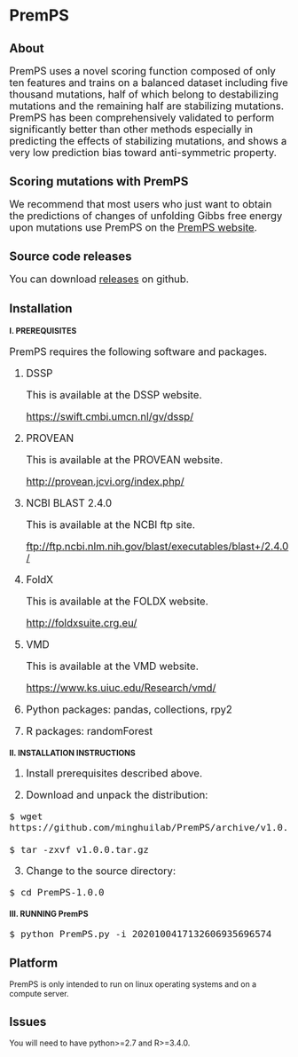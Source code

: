 # PremPS
## About
<font size=4> 
  
PremPS uses a novel scoring function composed of only ten features and trains on a balanced dataset including five thousand mutations, half of which belong to destabilizing mutations and the remaining half are stabilizing mutations. PremPS has been comprehensively validated to perform significantly better than other methods especially in predicting the effects of stabilizing mutations, and shows a very low prediction bias toward anti-symmetric property. 
  
</font>

## Scoring mutations with PremPS
<font size=4> 

We recommend that most users who just want to obtain the predictions of changes of unfolding Gibbs free energy upon mutations use PremPS on the [PremPS website](https://lilab.jysw.suda.edu.cn/research/PremPS/).

</font>

## Source code releases
<font size=4> 
  
You can download [releases](https://github.com/minghuilab/PremPS/releases) on github.

</font>

## Installation

#### I. PREREQUISITES

<font size=4>
 
PremPS requires the following software and packages.

1. DSSP

   This is available at the DSSP website.

   https://swift.cmbi.umcn.nl/gv/dssp/

2. PROVEAN

   This is available at the PROVEAN website.

   http://provean.jcvi.org/index.php/

3. NCBI BLAST 2.4.0

   This is available at the NCBI ftp site.

   ftp://ftp.ncbi.nlm.nih.gov/blast/executables/blast+/2.4.0/

4. FoldX

   This is available at the FOLDX website.

   http://foldxsuite.crg.eu/

5. VMD

   This is available at the VMD website.

   https://www.ks.uiuc.edu/Research/vmd/

6. Python packages: pandas, collections, rpy2

7. R packages: randomForest

</font>

#### II. INSTALLATION INSTRUCTIONS

<font size=4>

1. Install prerequisites described above.

2. Download and unpack the distribution:

<font size=4>

	$ wget https://github.com/minghuilab/PremPS/archive/v1.0.0.tar.gz

	$ tar -zxvf v1.0.0.tar.gz

</font> 

3. Change to the source directory:

<font size=4>

	$ cd PremPS-1.0.0

</font> 

</font>

#### III. RUNNING PremPS

<font size=4>

	$ python PremPS.py -i 2020100417132606935696574

</font> 

## Platform
PremPS is only intended to run on linux operating systems and on a compute server.

## Issues
You will need to have python>=2.7 and R>=3.4.0.

